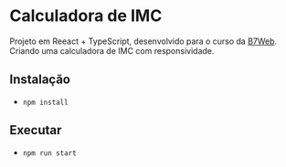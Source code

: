 # Calculadora de IMC

Projeto em Reeact + TypeScript, desenvolvido para o curso da [B7Web](https://b7web.com.br/fullstack/). Criando uma calculadora de IMC com responsividade.

## Instalação

- `npm install`

## Executar

- `npm run start`